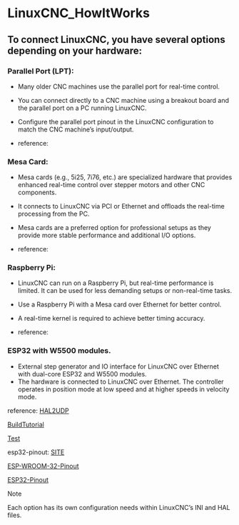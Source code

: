 # LinuxCNC_HowItWorks


## To connect LinuxCNC, you have several options depending on your hardware:

### Parallel Port (LPT):

- Many older CNC machines use the parallel port for real-time control.
- You can connect directly to a CNC machine using a breakout board and the parallel port on a PC running LinuxCNC.
- Configure the parallel port pinout in the LinuxCNC configuration to match the CNC machine’s input/output.

- reference:

### Mesa Card:

- Mesa cards (e.g., 5i25, 7i76, etc.) are specialized hardware that provides enhanced real-time control over stepper motors and other CNC components.
- It connects to LinuxCNC via PCI or Ethernet and offloads the real-time processing from the PC.
- Mesa cards are a preferred option for professional setups as they provide more stable performance and additional I/O options.

- reference:

### Raspberry Pi:

- LinuxCNC can run on a Raspberry Pi, but real-time performance is limited. It can be used for less demanding setups or non-real-time tasks.
- Use a Raspberry Pi with a Mesa card over Ethernet for better control.
-  A real-time kernel is required to achieve better timing accuracy.

- reference:


### ESP32 with W5500 modules.
- External step generator and IO interface for LinuxCNC over Ethernet with dual-core ESP32 and W5500 modules.
- The hardware is connected to LinuxCNC over Ethernet. The controller operates in position mode at low speed and at higher speeds in velocity mode.

reference:
[HAL2UDP](https://github.com/jzolee/HAL2UDP)

[BuildTutorial](https://www.youtube.com/watch?v=nlE2203Q3XI)

[Test](https://www.youtube.com/watch?v=UXWcg7PwRJs&ab_channel=jzolee)


esp32-pinout:
[SITE](https://www.electronicshub.org/esp32-pinout/)

[ESP-WROOM-32-Pinout](https://www.electronicshub.org/wp-content/uploads/2021/02/ESP-WROOM-32-Pinout.jpg)

[ESP32-Pinout](https://www.electronicshub.org/wp-content/uploads/2021/02/ESP32-Pinout-1.jpg)





> [!NOTE]
> Each option has its own configuration needs within LinuxCNC’s INI and HAL files.


